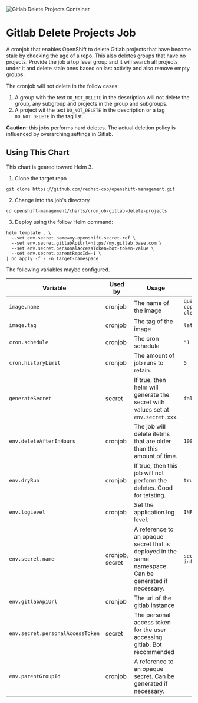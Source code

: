 ![Gitlab Delete Projects Container](https://github.com/redhat-cop/openshift-management/workflows/Gitlab%20Delete%20Projects%20Container/badge.svg)

# Gitlab Delete Projects Job

A cronjob that enables OpenShift to delete Gitlab projects that have become stale by checking the age of a repo. This also deletes groups that have no projects. Provide the job a top level group and it will search all projects under it and delete stale ones based on last activity and also remove empty groups.

The cronjob will not delete in the follow cases:

1. A group with the text `DO_NOT_DELETE` in the description will not delete the group, any subgroup and projects in the group and subgroups.
2.  A project wit the text `DO_NOT_DELETE` in the description or a tag `DO_NOT_DELETE` in the tag list.

**Caution:** this jobs performs hard deletes. The actual deletion policy is influenced by overarching settings in Gitlab.

## Using This Chart

This chart is geared toward Helm 3.

1. Clone the target repo

```
git clone https://github.com/redhat-cop/openshift-management.git
```

2. Change into ths job's directory

```
cd openshift-management/charts/cronjob-gitlab-delete-projects
```

3. Deploy using the follow Helm command:

```
helm template . \
  --set env.secret.name=my-openshift-secret-ref \
  --set env.secret.gitlabApiUrl=https//my.gitlab.base.com \
  --set env.secret.personalAccessToken=bot-token-value \
  --set env.secret.parentRepoId=-1 \
| oc apply -f - -n target-namespace
```

The following variables maybe configured.

| Variable  | Used by | Usage | Default |
|---|---|--|--|
| `image.name`  | cronjob | The name of the image | `quay.io/redhat-cop/gitlab-cleanup` |
| `image.tag`  | cronjob | The tag of the image | `latest` |
| `cron.schedule`  | cronjob | The cron schedule | `"1 0 * * *"` |
| `cron.historyLimit`  | cronjob | The amount of job runs to retain. | `5` |
| `generateSecret`  | secret | If true, then helm will generate the secret with values set at `env.secret.xxx`. | `false` |
| `env.deleteAfterInHours`  | cronjob | The job will delete itetms that are older than this amount of time. | `100 years` |
| `env.dryRun`  | cronjob | If true, then this job will not perform the deletes. Good for tetsting. | `true` |
| `env.logLevel`  | cronjob | Set the application log level. | `INFO` |
| `env.secret.name`  | cronjob, secret | A reference to an opaque secret that is deployed in the same namespace. Can be generated if necessary. | `secret-gitlab-info` |
| `env.gitlabApiUrl`  | cronjob | The url of the gitlab instance |
| `env.secret.personalAccessToken`  | secret | The personal access token for the user accessing gitlab. Bot recommended |
| `env.parentGroupId`  | cronjob | A reference to an opaque secret. Can be generated if necessary. |
